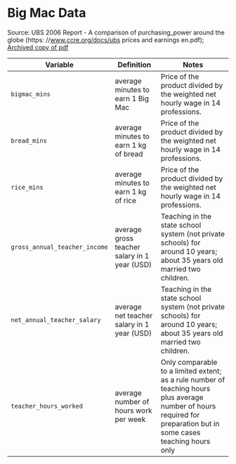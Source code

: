 # Big Mac Data

Source: UBS 2006 Report - A comparison of purchasing_power around the globe (https: //www.ccre.org/docs/ubs prices and earnings en.pdf); [Archived copy of pdf](htts://drive.google.com/file/d/1NKiWGrMNspYt7k5yMr2efmE-mFX79m/view?usp=sharing)

|           Variable            |                  Definition                  |                                                                                Notes                                                                                |
| ----------------------------- | -------------------------------------------- | ------------------------------------------------------------------------------------------------------------------------------------------------------------------- |
| `bigmac_mins`                 | average minutes to earn 1 Big Mac            | Price of the product divided by the weighted net hourly wage in 14 professions.                                                                                     |
| `bread_mins`                  | average minutes to earn 1 kg of bread        | Price of the product divided by the weighted net hourly wage in 14 professions.                                                                                     |
| `rice_mins`                   | average minutes to earn 1 kg of rice         | Price of the product divided by the weighted net hourly wage in 14 professions.                                                                                     |
| `gross_annual_teacher_income` | average gross teacher salary in 1 year (USD) | Teaching in the state school system (not private schools) for around 10 years; about 35 years old married two children.                                             |
| `net_annual_teacher_salary`   | average net teacher salary in 1 year (USD)   | Teaching in the state school system (not private schools) for around 10 years; about 35 years old married two children.                                             |
| `teacher_hours_worked`        | average number of hours work per week        | Only comparable to a limited extent; as a rule number of teaching hours plus average number of hours required for preparation but in some cases teaching hours only |

